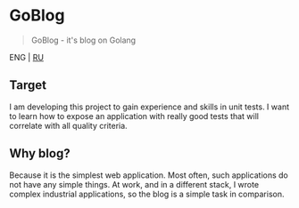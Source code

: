 # GoBlog
> GoBlog - it's blog on Golang

ENG | [RU](README.md)

## Target

I am developing this project to gain experience and skills in unit tests.
I want to learn how to expose an application with really good tests that will correlate with all quality criteria.


## Why blog?

Because it is the simplest web application. Most often, such applications do not have any simple things.
At work, and in a different stack, I wrote complex industrial applications, so the blog is a simple task in comparison.